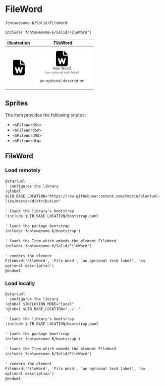 # FileWord


```text
fontawesome-6/Solid/FileWord
```

```text
include('fontawesome-6/Solid/FileWord')
```



| Illustration | FileWord |
| :---: | :---: |
| ![illustration for Illustration](../../fontawesome-6/Solid/FileWord.png) | ![illustration for FileWord](../../fontawesome-6/Solid/FileWord.Local.png) |



## Sprites
The item provides the following sriptes:

- `<$FileWordXs>`
- `<$FileWordSm>`
- `<$FileWordMd>`
- `<$FileWordLg>`





## FileWord

### Load remotely
```plantuml
@startuml
' configures the library
!global $LIB_BASE_LOCATION="https://raw.githubusercontent.com/tmorin/plantuml-libs/master/distribution"

' loads the library's bootstrap
!include $LIB_BASE_LOCATION/bootstrap.puml

' loads the package bootstrap
include('fontawesome-6/bootstrap')

' loads the Item which embeds the element FileWord
include('fontawesome-6/Solid/FileWord')

' renders the element
FileWord('FileWord', 'File Word', 'an optional tech label', 'an optional description')
@enduml
```

### Load locally
```plantuml
@startuml
' configures the library
!global $INCLUSION_MODE="local"
!global $LIB_BASE_LOCATION="../.."

' loads the library's bootstrap
!include $LIB_BASE_LOCATION/bootstrap.puml

' loads the package bootstrap
include('fontawesome-6/bootstrap')

' loads the Item which embeds the element FileWord
include('fontawesome-6/Solid/FileWord')

' renders the element
FileWord('FileWord', 'File Word', 'an optional tech label', 'an optional description')
@enduml
```

